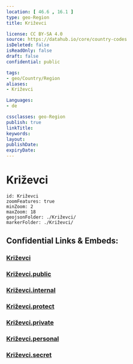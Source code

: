 ```yaml
---
location: [ 46.6 , 16.1 ] 
type: geo-Region
title: Križevci

license: CC BY-SA 4.0
source: https://datahub.io/core/country-codes
isDeleted: false
isReadOnly: false
draft: false
confidential: public

tags:
- geo/Country/Region
aliases:
- Križevci

Languages:
- de

cssclasses: geo-Region
publish: true
linkTitle: 
keywords: 
layout: 
publishDate: 
expiryDate: 
---
```


# Križevci

```leaflet
id: Križevci
zoomFeatures: true 
minZoom: 2 
maxZoom: 18
geojsonFolder: ./Križevci/
markerFolder: ./Križevci/
```


## Confidential Links & Embeds: 

### [Križevci](/_Standards/Earth/Continent/Europe/Europe~Central/Slovenia/Regions~Slovenia/Pomurska/counties~Pomurska/Križevci.md) 

### [Križevci.public](/_public/Earth/Continent/Europe/Europe~Central/Slovenia/Regions~Slovenia/Pomurska/counties~Pomurska/Križevci.public.md) 

### [Križevci.internal](/_internal/Earth/Continent/Europe/Europe~Central/Slovenia/Regions~Slovenia/Pomurska/counties~Pomurska/Križevci.internal.md) 

### [Križevci.protect](/_protect/Earth/Continent/Europe/Europe~Central/Slovenia/Regions~Slovenia/Pomurska/counties~Pomurska/Križevci.protect.md) 

### [Križevci.private](/_private/Earth/Continent/Europe/Europe~Central/Slovenia/Regions~Slovenia/Pomurska/counties~Pomurska/Križevci.private.md) 

### [Križevci.personal](/_personal/Earth/Continent/Europe/Europe~Central/Slovenia/Regions~Slovenia/Pomurska/counties~Pomurska/Križevci.personal.md) 

### [Križevci.secret](/_secret/Earth/Continent/Europe/Europe~Central/Slovenia/Regions~Slovenia/Pomurska/counties~Pomurska/Križevci.secret.md)

